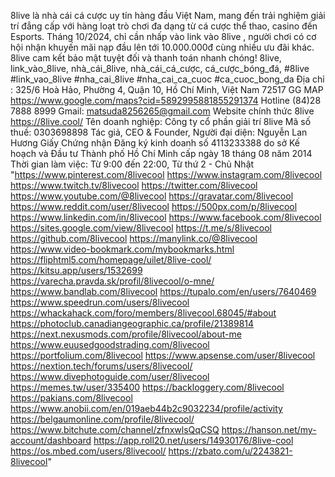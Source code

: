 8live  là nhà cái cá cược uy tín hàng đầu Việt Nam, mang đến trải nghiệm giải trí đẳng cấp với hàng loạt trò chơi đa dạng từ cá cược thể thao, casino đến Esports. Tháng 10/2024, chỉ cần nhấp vào link vào 8live  , người chơi có cơ hội nhận khuyến mãi nạp đầu lên tới 10.000.000đ cùng nhiều ưu đãi khác. 8live cam kết bảo mật tuyệt đối và thanh toán nhanh chóng!
8live, link_vào_8live, nhà_cái_8live, nhà_cái_cá_cược, cá_cược_bóng_đá, #8live #link_vao_8live #nha_cai_8live #nha_cai_ca_cuoc #ca_cuoc_bong_da
Địa chỉ : 325/6 Hoà Hảo, Phường 4, Quận 10, Hồ Chí Minh, Việt Nam 72517
GG MAP https://www.google.com/maps?cid=5892995881855291374 
Hotline (84)28 7888 8999
Gmail: matsuda8256265@gmail.com
Website chính thức 8live  https://8live.cool/ 
Tên doanh nghiệp: Công ty cổ phần giải trí 8live
Mã số thuế: 0303698898
Tác giả, CEO & Founder, Người đại diện: Nguyễn Lan Hương
Giấy Chứng nhận Đăng ký kinh doanh số 4113233388 do sở Kế hoạch và Đầu tư Thành phố Hồ Chí Minh cấp ngày 18 tháng 08 năm 2014
Thời gian làm việc: Từ 9:00 đến 22:00, Từ thứ 2 - Chủ Nhật
"https://www.pinterest.com/8livecool
https://www.instagram.com/8livecool
https://www.twitch.tv/8livecool
https://twitter.com/8livecool
https://www.youtube.com/@8livecool
https://gravatar.com/8livecool
https://www.reddit.com/user/8livecool
https://500px.com/p/8livecool
https://www.linkedin.com/in/8livecool
https://www.facebook.com/8livecool
https://sites.google.com/view/8livecool
https://t.me/s/8livecool
https://github.com/8livecool
https://manylink.co/@8livecool
https://www.video-bookmark.com/mybookmarks.html
https://fliphtml5.com/homepage/uilet/8live-cool/
https://kitsu.app/users/1532699
https://varecha.pravda.sk/profil/8livecool/o-mne/
https://www.bandlab.com/8livecool
https://tupalo.com/en/users/7640469
https://www.speedrun.com/users/8livecool
https://whackahack.com/foro/members/8livecool.68045/#about
https://photoclub.canadiangeographic.ca/profile/21389814
https://next.nexusmods.com/profile/8livecool/about-me
https://www.euusedgoodstrading.com/8livecool
https://portfolium.com/8livecool
https://www.apsense.com/user/8livecool
https://nextion.tech/forums/users/8livecool/
https://www.divephotoguide.com/user/8livecool
https://memes.tw/user/335400
https://backloggery.com/8livecool
https://pakians.com/8livecool
https://www.anobii.com/en/019aeb44b2c9032234/profile/activity
https://belgaumonline.com/profile/8livecool/
https://www.bitchute.com/channel/zfnxwlsQqCSQ
https://hanson.net/my-account/dashboard
https://app.roll20.net/users/14930176/8live-cool
https://os.mbed.com/users/8livecool/
https://zbato.com/u/2243821-8livecool"